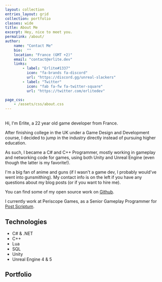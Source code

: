 ```yaml
---
layout: collection
entries_layout: grid
collection: portfolio
classes: wide
title: About Me
excerpt: Hey, nice to meet you.
permalink: /about/
author:
    name: "Contact Me"
    bio:  ""
    location: "France (GMT +2)"
    email: "contact@erlite.dev"
    links:
        - label: "Erlite#1337"
          icon: "fa-brands fa-discord"
          url: "https://discord.gg/unreal-slackers"
        - label: "Twitter"
          icon: "fab fa-fw fa-twitter-square"
          url: "https://twitter.com/erlitedev"

page_css:
    - /assets/css/about.css
---
```


\
Hi, I'm Erlite, a 22 year old game developer from France.

After finishing college in the UK under a Game Design and Development course, I decided to jump in the industry directly instead of pursuing higher education.

As such, I became a C# and C++ Programmer, mostly working in gameplay and networking code for games, using both Unity and Unreal Engine (even though the latter is my favorite!).

I'm a big fan of anime and guns (if I wasn't a game dev, I probably would've went into gunsmithing). My contact info is on the left if you have any questions about my blog posts (or if you want to hire me).

You can find some of my open source work on [Github](https://github.com/Erlite/).

I currently work at Periscope Games, as a Senior Gameplay Programmer for [Post Scriptum](https://store.steampowered.com/app/736220/Post_Scriptum/).

## Technologies

- C# & .NET
- C++
- Lua
- SQL
- Unity 
- Unreal Engine 4 & 5


## Portfolio